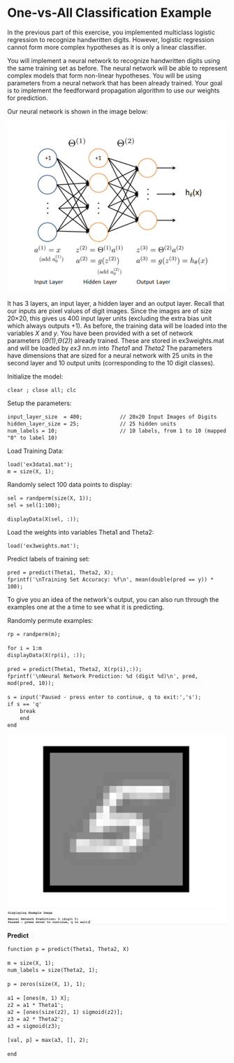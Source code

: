 # One-vs-All Classification Example

In the previous part of this exercise, you implemented multiclass logistic regression to recognize handwritten digits. However, logistic regression cannot form more complex hypotheses as it is only a linear classifier.

You will implement a neural network to recognize handwritten digits using the same training set as before. The neural network will be able to represent complex models that form non-linear hypotheses. You will be using parameters from a neural network that has been already trained. Your goal is to implement the feedforward propagation algorithm to use our weights for prediction.

Our neural network is shown in the image below:

![alt text](/Week_4/Octave_MatlabTutorials/Assets/2.png)

It has 3 layers, an input layer, a hidden layer and an output layer. Recall that our inputs are pixel values of digit images. Since the images are of size 20×20, this gives us 400 input layer units (excluding the extra bias unit which always outputs +1). As before, the training data will be loaded into the variables _X_ and _y_.
You have been provided with a set of network parameters (_Θ(1)_,_Θ(2)_) already trained. These are stored in ex3weights.mat and will be loaded by _ex3 nn.m_ into _Theta1_ and _Theta2_ The parameters have dimensions that are sized for a neural network with 25 units in the second layer and 10 output units (corresponding to the 10 digit classes).

Initialize the model:

	clear ; close all; clc

Setup the parameters:

	input_layer_size  = 400;  			// 20x20 Input Images of Digits
	hidden_layer_size = 25;   			// 25 hidden units
	num_labels = 10;          			// 10 labels, from 1 to 10 (mapped "0" to label 10)

Load Training Data:

	load('ex3data1.mat');
	m = size(X, 1);

Randomly select 100 data points to display:

	sel = randperm(size(X, 1));
	sel = sel(1:100);

	displayData(X(sel, :));

Load the weights into variables Theta1 and Theta2:

	load('ex3weights.mat');

Predict labels of training set:

	pred = predict(Theta1, Theta2, X);
	fprintf('\nTraining Set Accuracy: %f\n', mean(double(pred == y)) * 100);

To give you an idea of the network's output, you can also run through the examples one at the a time to see what it is predicting.

Randomly permute examples:
	
	rp = randperm(m);

	for i = 1:m
    displayData(X(rp(i), :));

    pred = predict(Theta1, Theta2, X(rp(i),:));
    fprintf('\nNeural Network Prediction: %d (digit %d)\n', pred, mod(pred, 10));
    
    s = input('Paused - press enter to continue, q to exit:','s');
    if s == 'q'
      	break
    	end
	end

![alt text](/Week_4/Octave_MatlabTutorials/Assets/3.png)
![alt text](/Week_4/Octave_MatlabTutorials/Assets/4.png)

__Predict__

	function p = predict(Theta1, Theta2, X)

	m = size(X, 1);
	num_labels = size(Theta2, 1);

	p = zeros(size(X, 1), 1);

	a1 = [ones(m, 1) X];
	z2 = a1 * Theta1';
	a2 = [ones(size(z2), 1) sigmoid(z2)];
	z3 = a2 * Theta2';
	a3 = sigmoid(z3);

	[val, p] = max(a3, [], 2);

	end

